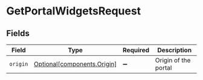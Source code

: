 # GetPortalWidgetsRequest


## Fields

| Field                                                        | Type                                                         | Required                                                     | Description                                                  |
| ------------------------------------------------------------ | ------------------------------------------------------------ | ------------------------------------------------------------ | ------------------------------------------------------------ |
| `origin`                                                     | [Optional[components.Origin]](../../models/shared/origin.md) | :heavy_minus_sign:                                           | Origin of the portal                                         |